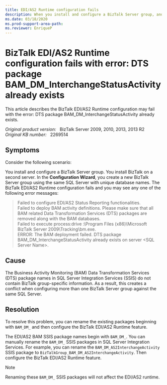 ```yaml
---
title: EDI/AS2 Runtime configuration fails
description: When you install and configure a BizTalk Server group, and you install BizTalk on a second server. In the Configuration Wizard, you create a new BizTalk Server group using the same SQL Server with unique database names. The BizTalk EDI/AS2 Runtime configuration fails.
ms.date: 03/18/2020
ms.prod-support-area-path: 
ms.reviewer: EnriqueP
---
```

# BizTalk EDI/AS2 Runtime configuration fails with error: DTS package BAM_DM_InterchangeStatusActivity already exists

This article describes the BizTalk EDI/AS2 Runtime configuration may fail with the error: DTS package BAM_DM_InterchangeStatusActivity already exists.

_Original product version:_ &nbsp; BizTalk Server 2009, 2010, 2013, 2013 R2  
_Original KB number:_ &nbsp; 2269514

## Symptoms

Consider the following scenario:

You install and configure a BizTalk Server group. You install BizTalk on a second server. In the **Configuration Wizard**, you create a new BizTalk Server group using the same SQL Server with unique database names. The BizTalk EDI/AS2 Runtime configuration fails and you may see any one of the following error messages:

> Failed to configure EDI/AS2 Status Reporting functionalities.  
> Failed to deploy BAM activity definitions. Please make sure that all BAM related Data Transformation Services (DTS) packages are removed along with the BAM databases.  
> Failed to execute process:drive :\Program Files (x86)\Microsoft BizTalk Server 2009\Tracking\bm.exe.  
> ERROR: The BAM deployment failed. DTS package BAM_DM_InterchangeStatusActivity already exists on server \<SQL Server Name>.

## Cause

The Business Activity Monitoring (BAM) Data Transformation Services (DTS) package names in SQL Server Integration Services (SSIS) do not contain BizTalk group-specific information. As a result, this creates a conflict when configuring more than one BizTalk Server group against the same SQL Server.

## Resolution

To resolve this problem, you can rename the existing packages beginning with `BAM_DM_` and then configure the BizTalk EDI/AS2 Runtime feature.

The EDI/AS2 BAM SSIS package names begin with `BAM_DM_`. You can manually rename the `BAM_DM_` SSIS packages in SQL Server Integration Services. For example, you can rename the `BAM_DM_AS2InterchangeActivity` SSIS package to `BizTalkGroup_BAM_DM_AS2InterchangeActivity`. Then configure the BizTalk EDI/AS2 Runtime feature.

> [!NOTE]
> Renaming these `BAM_DM_` SSIS packages will not affect the EDI/AS2 runtime.
